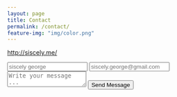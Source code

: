 ```yaml
---
layout: page
title: Contact
permalink: /contact/
feature-img: "img/color.png"
---
```

http://siscely.me/

<form action="https://getsimpleform.com/messages?form_api_token=be072418bb445a0ffa4aa5db2ad6b5dc" method="post">
  <!-- the redirect_to is optional, the form will redirect to the referrer on submission -->
  <input type='hidden' name='redirect_to' value='http://www.siscely.me/thank-you/' />
  <input type='text' name='name' placeholder='siscely george' />
  <input type='email' name='email' placeholder='siscely.george@gmail.com' />
  <textarea name='message' placeholder='Write your message ...'></textarea>
  <input type='submit' value='Send Message' />
</form>
